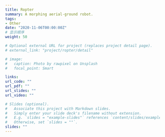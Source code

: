 ```yaml
---
title: Ropter
summary: A morphing aerial-ground robot.
tags:
- Other
date: "2020-11-06T00:00:00Z"
# 显示顺序
weight: 50

# Optional external URL for project (replaces project detail page).
# external_link: "project/ropter/detail"

# image:
#   caption: Photo by rawpixel on Unsplash
#   focal_point: Smart

links:
url_code: ""
url_pdf: ""
url_slides: ""
url_video: ""

# Slides (optional).
#   Associate this project with Markdown slides.
#   Simply enter your slide deck's filename without extension.
#   E.g. `slides = "example-slides"` references `content/slides/example-slides.md`.
#   Otherwise, set `slides = ""`.
slides: ""
---
```


